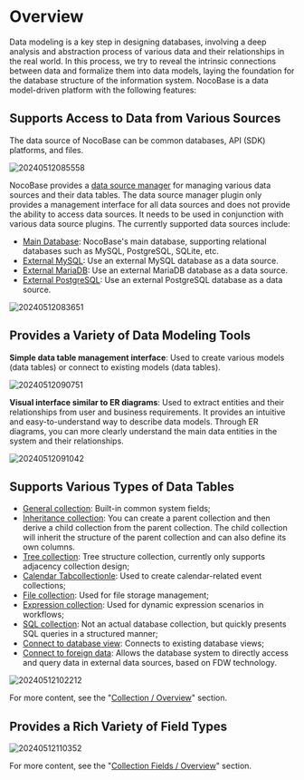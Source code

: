 # Overview

Data modeling is a key step in designing databases, involving a deep analysis and abstraction process of various data and their relationships in the real world. In this process, we try to reveal the intrinsic connections between data and formalize them into data models, laying the foundation for the database structure of the information system. NocoBase is a data model-driven platform with the following features:

## Supports Access to Data from Various Sources

The data source of NocoBase can be common databases, API (SDK) platforms, and files.

![20240512085558](https://static-docs.nocobase.com/20240512085558.png)

NocoBase provides a [data source manager](/handbook/data-source-manager) for managing various data sources and their data tables. The data source manager plugin only provides a management interface for all data sources and does not provide the ability to access data sources. It needs to be used in conjunction with various data source plugins. The currently supported data sources include:

- [Main Database](/handbook/data-source-main): NocoBase's main database, supporting relational databases such as MySQL, PostgreSQL, SQLite, etc.
- [External MySQL](/handbook/data-source-external-mysql): Use an external MySQL database as a data source.
- [External MariaDB](/handbook/data-source-external-mariadb): Use an external MariaDB database as a data source.
- [External PostgreSQL](/handbook/data-source-external-postgres): Use an external PostgreSQL database as a data source.

![20240512083651](https://static-docs.nocobase.com/20240512083651.png)

## Provides a Variety of Data Modeling Tools

**Simple data table management interface**: Used to create various models (data tables) or connect to existing models (data tables).

![20240512090751](https://static-docs.nocobase.com/20240512090751.png)

**Visual interface similar to ER diagrams**: Used to extract entities and their relationships from user and business requirements. It provides an intuitive and easy-to-understand way to describe data models. Through ER diagrams, you can more clearly understand the main data entities in the system and their relationships.

![20240512091042](https://static-docs.nocobase.com/20240410075906.png)

## Supports Various Types of  Data Tables

- [General collection](/handbook/data-source-main/general-collection): Built-in common system fields;
- [Inheritance collection](/handbook/data-source-main/inheritance-collection): You can create a parent collection and then derive a child collection from the parent collection. The child collection will inherit the structure of the parent collection and can also define its own columns.
- [Tree collection](/handbook/collection-tree): Tree structure collection, currently only supports adjacency collection design;
- [Calendar Tabcollectionle](/handbook/calendar/calendar-collection): Used to create calendar-related event collections;
- [File collection](/handbook/file-manager/file-collection): Used for file storage management;
- [Expression collection](/handbook/workflow-dynamic-calculation/expression): Used for dynamic expression scenarios in workflows;
- [SQL collection](/handbook/collection-sql): Not an actual database collection, but quickly presents SQL queries in a structured manner;
- [Connect to database view](/handbook/collection-view): Connects to existing database views;
- [Connect to foreign data](/handbook/collection-fdw): Allows the database system to directly access and query data in external data sources, based on FDW technology.

![20240512102212](https://static-docs.nocobase.com/20240512102212.png)

For more content, see the "[Collection / Overview](/handbook/data-modeling/collection)" section.

## Provides a Rich Variety of Field Types

![20240512110352](https://static-docs.nocobase.com/20240512110352.png)

For more content, see the "[Collection Fields / Overview](/handbook/data-modeling/collection-fields)" section.
